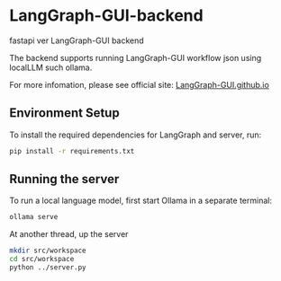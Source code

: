 # LangGraph-GUI-backend

fastapi ver LangGraph-GUI backend

The backend supports running LangGraph-GUI workflow json using localLLM such ollama.

For more infomation, please see official site: [LangGraph-GUI.github.io](https://LangGraph-GUI.github.io)

## Environment Setup

To install the required dependencies for LangGraph and server, run:

```bash
pip install -r requirements.txt
```

## Running the server

To run a local language model, first start Ollama in a separate terminal:

```bash
ollama serve
```

At another thread, up the server

```bash
mkdir src/workspace
cd src/workspace
python ../server.py
```
